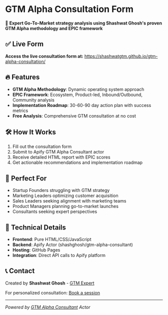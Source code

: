 # GTM Alpha Consultation Form

🎯 **Expert Go-To-Market strategy analysis using Shashwat Ghosh's proven GTM Alpha methodology and EPIC framework**

## ✅ Live Form
**Access the live consultation form at:** https://shashwatgtm.github.io/gtm-alpha-consultation/

## 🔥 Features
- **GTM Alpha Methodology**: Dynamic operating system approach
- **EPIC Framework**: Ecosystem, Product-led, Inbound/Outbound, Community analysis  
- **Implementation Roadmap**: 30-60-90 day action plan with success metrics
- **Free Analysis**: Comprehensive GTM consultation at no cost

## 🛠️ How It Works
1. Fill out the consultation form
2. Submit to Apify GTM Alpha Consultant actor
3. Receive detailed HTML report with EPIC scores
4. Get actionable recommendations and implementation roadmap

## 🎯 Perfect For
- Startup Founders struggling with GTM strategy
- Marketing Leaders optimizing customer acquisition
- Sales Leaders seeking alignment with marketing teams
- Product Managers planning go-to-market launches
- Consultants seeking expert perspectives

## 🚀 Technical Details
- **Frontend**: Pure HTML/CSS/JavaScript
- **Backend**: Apify Actor (shashghosh/gtm-alpha-consultant)
- **Hosting**: GitHub Pages
- **Integration**: Direct API calls to Apify platform

## 📞 Contact
Created by **Shashwat Ghosh** - [GTM Expert](https://gtmexpert.com/contact-shashwat-ghosh)

For personalized consultation: [Book a session](https://calendly.com/shashwat-gtmhelix/45min)

---

*Powered by [GTM Alpha Consultant](https://apify.com/shashghosh/gtm-alpha-consultant) Actor*